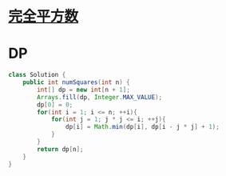 # [完全平方数](https://leetcode.cn/problems/perfect-squares/)

# DP

~~~java
class Solution {
    public int numSquares(int n) {
        int[] dp = new int[n + 1];
        Arrays.fill(dp, Integer.MAX_VALUE);
        dp[0] = 0;
        for(int i = 1; i <= n; ++i){
            for(int j = 1; j * j <= i; ++j){
                dp[i] = Math.min(dp[i], dp[i - j * j] + 1);
            }
        }
        return dp[n];
    }
}
~~~

